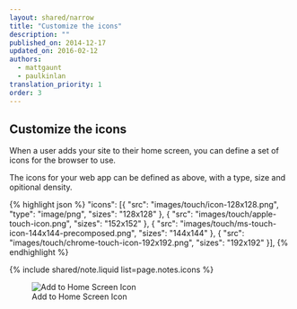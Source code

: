 ```yaml
---
layout: shared/narrow
title: "Customize the icons"
description: ""
published_on: 2014-12-17
updated_on: 2016-02-12
authors:
  - mattgaunt
  - paulkinlan
translation_priority: 1
order: 3
---
```


## Customize the icons

When a user adds your site to their home screen, you can define a set of icons for the 
browser to use.

The icons for your web app can be defined as above, with a type, size and opitional
density.

{% highlight json %}
"icons": [{
    "src": "images/touch/icon-128x128.png",
    "type": "image/png",
    "sizes": "128x128"
  }, {
    "src": "images/touch/apple-touch-icon.png",
    "sizes": "152x152"
  }, {
    "src": "images/touch/ms-touch-icon-144x144-precomposed.png",
    "sizes": "144x144"
  }, {
    "src": "images/touch/chrome-touch-icon-192x192.png",
    "sizes": "192x192"
  }],
{% endhighlight %}

{% include shared/note.liquid list=page.notes.icons %}

<figure>
  <img src="images/homescreen-icon.png" alt="Add to Home Screen Icon">
  <figcaption>Add to Home Screen Icon</figcaption>
</figure>
